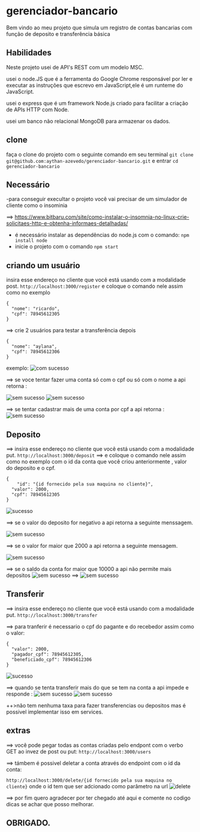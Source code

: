 # gerenciador-bancario
Bem vindo ao meu projeto que simula um registro de contas bancarias com função de deposito e transferência básica
## Habilidades
Neste projeto usei de API's REST com um modelo MSC.

usei o node.JS  que é a ferramenta do Google Chrome responsável por ler e executar as instruções que escrevo em JavaScript,ele é um runteme  do JavaScript.

usei o express que  é um framework Node.js criado para facilitar a criação de APIs HTTP com Node.

usei um banco não relacional MongoDB para armazenar os dados.

## clone
faça o clone do projeto com o seguinte comando em seu terminal 
`git clone git@github.com:aythan-azevedo/gerenciador-bancario.git`
e entrar
`cd gerenciador-bancario`
## Necessário
-para conseguir execultar o projeto você vai precisar de um simulador de cliente como o insominia 

==> https://www.bitbaru.com/site/como-instalar-o-insomnia-no-linux-crie-solicitaes-http-e-obtenha-informaes-detalhadas/

- é necessário instalar as dependências do node.js com o comando: `npm install node`
- inicie o projeto com o comando `npm start`
## criando um usuário 
insira esse endereço no cliente que você está usando com a modalidade post.
`http://localhost:3000/register`
e coloque o comando nele assim como no exemplo
``` 
{
  "nome": "ricardo",
  "cpf": 78945612305
}
```
==> crie 2 usuários para testar a transferência depois
``` 
{
  "nome": "aylana",
  "cpf": 78945612306
}
```
exemplo: ![com sucesso](./public/create.png)

==> se voce tentar fazer uma conta só com o cpf ou só com o nome a api retorna : 

![sem sucesso](./public/sem-nome.png)
![sem sucesso](./public/sem-cpf.png)

==> se tentar cadastrar mais de uma conta por cpf a api retorna : 
![sem sucesso](./public/registrado.png)

## Deposito 

==> insira esse endereço no cliente que você está usando com a modalidade put.
`http://localhost:3000/deposit`
==> e coloque o comando nele assim como no exemplo com o id da conta que você criou anteriormente , valor do deposito e o cpf.
``` 
{	
	"id": "{id fornecido pela sua maquina no cliente}",
  "valor": 2000,
  "cpf": 78945612305
}
```
![sucesso](./public/deposito-sucesso.png)

==> se o valor do deposito for negativo a api retorna a seguinte menssagem.

![sem sucesso](./public/deposito-negativo.png)

==> se o valor for maior que 2000 a api retorna a seguinte mensagem.

![sem sucesso](./public/>2000.png)

==> se o saldo da conta for maior que 10000 a api não permite mais depositos
![sem sucesso](./public/10000.png)
==>
![sem sucesso](./public/+10000.png)

## Transferir

==> insira esse endereço no cliente que você está usando com a modalidade put.
`http://localhost:3000/transfer`

==> para tranferir é necessario o cpf do pagante e do recebedor assim como o valor:

``` 
{
  "valor": 2000,
  "pagador_cpf": 78945612305,
  "beneficiado_cpf": 78945612306
}
```

![sucesso](./public/tranferencia.png)

==> quando se tenta transferir mais do que se tem na conta a api impede e responde :
![sem sucesso](./public/sem-fundos.png)
![sem sucesso](./public/not-founds.png)


++>não tem nenhuma taxa para fazer transferencias ou depositos mas é possivel implementar isso em services.

## extras
==> você pode pegar todas as contas criadas pelo endpont com o verbo GET ao invez de post ou put:
`http://localhost:3000/users`

==> támbem é possivel deletar a conta através do endpoint com o id da conta:

`http://localhost:3000/delete/{id fornecido pela sua maquina no cliente}`
onde o id tem que ser adcionado como parâmetro na url
![delete](./public/delete.png)

==> por fim quero agradecer por ter chegado até aqui e comente no codigo dicas se achar que posso melhorar.

## OBRIGADO.
